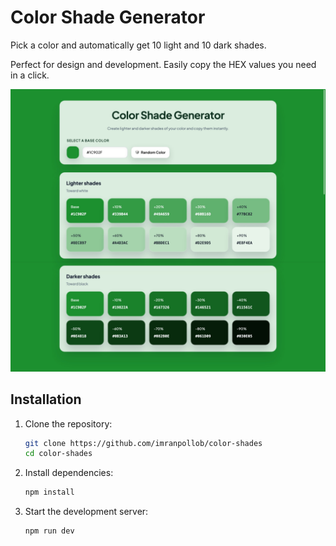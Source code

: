 # Color Shade Generator

Pick a color and automatically get 10 light and 10 dark shades.

Perfect for design and development. Easily copy the HEX values you need in a click.

![screenshot](./Screenshot.jpeg)

## Installation

1. Clone the repository:
   ```sh
   git clone https://github.com/imranpollob/color-shades
   cd color-shades
   ```

2. Install dependencies:
   ```sh
   npm install
   ```

3. Start the development server:
   ```sh
   npm run dev
   ```
